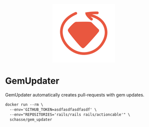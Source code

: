<p align="center">
<img src="logo/gem_updater.png" alt="GemUpdater" title="GemUpdater" />
</p>

# GemUpdater

GemUpdater automatically creates pull-requests with gem updates.

``` shell
docker run --rm \
  --env='GITHUB_TOKEN=asdfasdfasdfasdf' \
  --env="REPOSITORIES='rails/rails rails/actioncable'" \
  schasse/gem_updater
```
